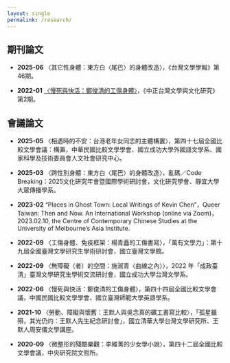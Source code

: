 ```yaml
---
layout: single
permalink: /research/
---
```




## 期刊論文

- **2025-06** 〈其它性身體：東方白〈尾巴〉的身體改造〉，《台灣文學學報》第46期。

- **2022-01** <a href="https://www.airitilibrary.com/Article/Detail/P20220912001-N202301310016-00002" target="_blank" rel="noopener">〈慢死與快活：鄭俊清的工傷身體〉</a>，《中正台灣文學與文化研究》第2期。


## 會議論文

- **2025-05** 〈相遇時的不安：台港老年女同志的主體構置〉，第四十七屆全國比較文學會議：構置，中華民國比較文學學會、國立成功大學外國語文學系、國家科學及技術委員會人文社會研究中心。

- **2025-03** 〈跨性別身體：東方白〈尾巴〉的身體改造〉，亂碼／Code Breaking：2025文化研究年會暨國際學術研討會，文化研究學會、靜宜大學大眾傳播學系。

- **2023-02** “Places in Ghost Town: Local Writings of Kevin Chen”，Queer Taiwan: Then and Now. An International Workshop (online via Zoom)，2023.02.10, the Centre of Contemporary Chinese Studies at the University of Melbourne’s Asia Institute.

- **2022-09** 〈工傷身體、免疫框架：楊青矗的工傷書寫〉，「萬有文學力」：第十九屆全國臺灣文學研究生學術研討會，國立臺灣文學館。

- **2022-09** 〈無障礙（者）的空間：施淑青〈曲線之內〉〉，2022 年「成政臺清」臺灣文學研究生學術交流研討會，國立成功大學台灣文學系。

- **2022-06** 〈慢死與快活：鄭俊清的工傷身體〉，第四十四屆全國比較文學會議，中國民國比較文學學會、國立臺灣師範大學英語學系。

- **2021-10** 〈勞動、障礙與懷舊：王默人與吳念真的礦工書寫比較〉，「孤星雖殞，其光仍灼：王默人先生紀念研討會」，國立清華大學台灣文學研究所、王默人周安儀文學講座。

- **2020-09** 〈微整形的殘酷樂觀：李維菁的少女學小說〉，第四十二屆全國比較文學會議，中央研究院文哲所。